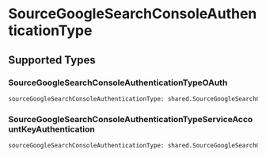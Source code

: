 # SourceGoogleSearchConsoleAuthenticationType


## Supported Types

### SourceGoogleSearchConsoleAuthenticationTypeOAuth

```python
sourceGoogleSearchConsoleAuthenticationType: shared.SourceGoogleSearchConsoleAuthenticationTypeOAuth = /* values here */
```

### SourceGoogleSearchConsoleAuthenticationTypeServiceAccountKeyAuthentication

```python
sourceGoogleSearchConsoleAuthenticationType: shared.SourceGoogleSearchConsoleAuthenticationTypeServiceAccountKeyAuthentication = /* values here */
```

